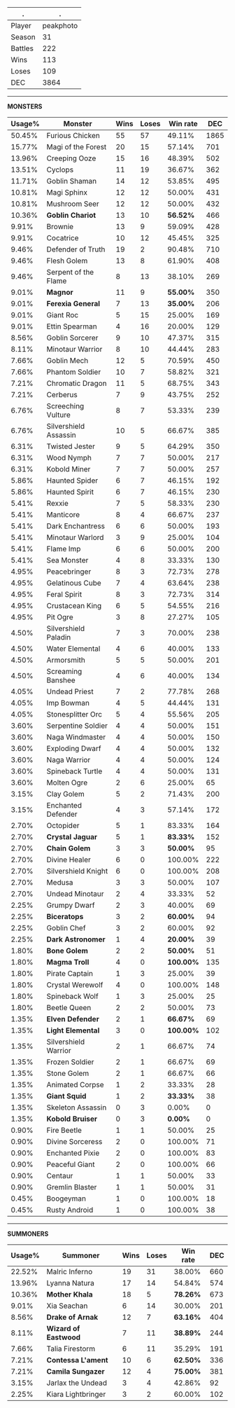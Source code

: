 .|.
|-|-
Player|peakphoto
Season|31
Battles|222
Wins|113
Loses|109
DEC|3864

---
**MONSTERS**

Usage%|Monster|Wins|Loses|Win rate|DEC|
-|-|-|-|-|-|
50.45%|Furious Chicken|55|57|49.11%|1865|
15.77%|Magi of the Forest|20|15|57.14%|701|
13.96%|Creeping Ooze|15|16|48.39%|502|
13.51%|Cyclops|11|19|36.67%|362|
11.71%|Goblin Shaman|14|12|53.85%|495|
10.81%|Magi Sphinx|12|12|50.00%|431|
10.81%|Mushroom Seer|12|12|50.00%|432|
10.36%|**Goblin Chariot**|13|10|**56.52%**|466|
9.91%|Brownie|13|9|59.09%|428|
9.91%|Cocatrice|10|12|45.45%|325|
9.46%|Defender of Truth|19|2|90.48%|710|
9.46%|Flesh Golem|13|8|61.90%|408|
9.46%|Serpent of the Flame|8|13|38.10%|269|
9.01%|**Magnor**|11|9|**55.00%**|350|
9.01%|**Ferexia General**|7|13|**35.00%**|206|
9.01%|Giant Roc|5|15|25.00%|169|
9.01%|Ettin Spearman|4|16|20.00%|129|
8.56%|Goblin Sorcerer|9|10|47.37%|315|
8.11%|Minotaur Warrior|8|10|44.44%|283|
7.66%|Goblin Mech|12|5|70.59%|450|
7.66%|Phantom Soldier|10|7|58.82%|321|
7.21%|Chromatic Dragon|11|5|68.75%|343|
7.21%|Cerberus|7|9|43.75%|252|
6.76%|Screeching Vulture|8|7|53.33%|239|
6.76%|Silvershield Assassin|10|5|66.67%|385|
6.31%|Twisted Jester|9|5|64.29%|350|
6.31%|Wood Nymph|7|7|50.00%|217|
6.31%|Kobold Miner|7|7|50.00%|257|
5.86%|Haunted Spider|6|7|46.15%|192|
5.86%|Haunted Spirit|6|7|46.15%|230|
5.41%|Rexxie|7|5|58.33%|230|
5.41%|Manticore|8|4|66.67%|237|
5.41%|Dark Enchantress|6|6|50.00%|193|
5.41%|Minotaur Warlord|3|9|25.00%|104|
5.41%|Flame Imp|6|6|50.00%|200|
5.41%|Sea Monster|4|8|33.33%|130|
4.95%|Peacebringer|8|3|72.73%|278|
4.95%|Gelatinous Cube|7|4|63.64%|238|
4.95%|Feral Spirit|8|3|72.73%|314|
4.95%|Crustacean King|6|5|54.55%|216|
4.95%|Pit Ogre|3|8|27.27%|105|
4.50%|Silvershield Paladin|7|3|70.00%|238|
4.50%|Water Elemental|4|6|40.00%|133|
4.50%|Armorsmith|5|5|50.00%|201|
4.50%|Screaming Banshee|4|6|40.00%|134|
4.05%|Undead Priest|7|2|77.78%|268|
4.05%|Imp Bowman|4|5|44.44%|131|
4.05%|Stonesplitter Orc|5|4|55.56%|205|
3.60%|Serpentine Soldier|4|4|50.00%|151|
3.60%|Naga Windmaster|4|4|50.00%|150|
3.60%|Exploding Dwarf|4|4|50.00%|132|
3.60%|Naga Warrior|4|4|50.00%|124|
3.60%|Spineback Turtle|4|4|50.00%|131|
3.60%|Molten Ogre|2|6|25.00%|65|
3.15%|Clay Golem|5|2|71.43%|200|
3.15%|Enchanted Defender|4|3|57.14%|172|
2.70%|Octopider|5|1|83.33%|164|
2.70%|**Crystal Jaguar**|5|1|**83.33%**|152|
2.70%|**Chain Golem**|3|3|**50.00%**|95|
2.70%|Divine Healer|6|0|100.00%|222|
2.70%|Silvershield Knight|6|0|100.00%|208|
2.70%|Medusa|3|3|50.00%|107|
2.70%|Undead Minotaur|2|4|33.33%|52|
2.25%|Grumpy Dwarf|2|3|40.00%|69|
2.25%|**Biceratops**|3|2|**60.00%**|94|
2.25%|Goblin Chef|3|2|60.00%|92|
2.25%|**Dark Astronomer**|1|4|**20.00%**|39|
1.80%|**Bone Golem**|2|2|**50.00%**|51|
1.80%|**Magma Troll**|4|0|**100.00%**|135|
1.80%|Pirate Captain|1|3|25.00%|39|
1.80%|Crystal Werewolf|4|0|100.00%|148|
1.80%|Spineback Wolf|1|3|25.00%|25|
1.80%|Beetle Queen|2|2|50.00%|73|
1.35%|**Elven Defender**|2|1|**66.67%**|69|
1.35%|**Light Elemental**|3|0|**100.00%**|102|
1.35%|Silvershield Warrior|2|1|66.67%|74|
1.35%|Frozen Soldier|2|1|66.67%|69|
1.35%|Stone Golem|2|1|66.67%|66|
1.35%|Animated Corpse|1|2|33.33%|28|
1.35%|**Giant Squid**|1|2|**33.33%**|38|
1.35%|Skeleton Assassin|0|3|0.00%|0|
1.35%|**Kobold Bruiser**|0|3|**0.00%**|0|
0.90%|Fire Beetle|1|1|50.00%|25|
0.90%|Divine Sorceress|2|0|100.00%|71|
0.90%|Enchanted Pixie|2|0|100.00%|83|
0.90%|Peaceful Giant|2|0|100.00%|66|
0.90%|Centaur|1|1|50.00%|33|
0.90%|Gremlin Blaster|1|1|50.00%|31|
0.45%|Boogeyman|1|0|100.00%|18|
0.45%|Rusty Android|1|0|100.00%|38|

---
**SUMMONERS**

Usage%|Summoner|Wins|Loses|Win rate|DEC|
-|-|-|-|-|-|
22.52%|Malric Inferno|19|31|38.00%|660|
13.96%|Lyanna Natura|17|14|54.84%|574|
10.36%|**Mother Khala**|18|5|**78.26%**|673|
9.01%|Xia Seachan|6|14|30.00%|201|
8.56%|**Drake of Arnak**|12|7|**63.16%**|404|
8.11%|**Wizard of Eastwood**|7|11|**38.89%**|244|
7.66%|Talia Firestorm|6|11|35.29%|191|
7.21%|**Contessa L'ament**|10|6|**62.50%**|336|
7.21%|**Camila Sungazer**|12|4|**75.00%**|381|
3.15%|Jarlax the Undead|3|4|42.86%|92|
2.25%|Kiara Lightbringer|3|2|60.00%|102|
